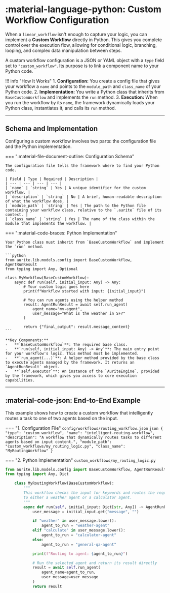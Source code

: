 # :material-language-python: Custom Workflow Configuration

When a `linear_workflow` isn't enough to capture your logic, you can implement a **Custom Workflow** directly in Python. This gives you complete control over the execution flow, allowing for conditional logic, branching, looping, and complex data manipulation between steps.

A custom workflow configuration is a JSON or YAML object with a `type` field set to `"custom_workflow"`. Its purpose is to link a component name to your Python code.

!!! info "How It Works" 1. **Configuration:** You create a config file that gives your workflow a `name` and points to the `module_path` and `class_name` of your Python code. 2. **Implementation:** You write a Python class that inherits from `BaseCustomWorkflow` and implements the `run` method. 3. **Execution:** When you run the workflow by its `name`, the framework dynamically loads your Python class, instantiates it, and calls its `run` method.

---

## Schema and Implementation

Configuring a custom workflow involves two parts: the configuration file and the Python implementation.

=== ":material-file-document-outline: Configuration Schema"

    The configuration file tells the framework where to find your Python code.

    | Field | Type | Required | Description |
    | --- | --- | --- | --- |
    | `name` | `string` | Yes | A unique identifier for the custom workflow. |
    | `description` | `string` | No | A brief, human-readable description of what the workflow does. |
    | `module_path` | `string` | Yes | The path to the Python file containing your workflow class, relative to the `.aurite` file of its context. |
    | `class_name` | `string` | Yes | The name of the class within the module that implements the workflow. |

=== ":material-code-braces: Python Implementation"

    Your Python class must inherit from `BaseCustomWorkflow` and implement the `run` method.

    ```python
    from aurite.lib.models.config import BaseCustomWorkflow, AgentRunResult
    from typing import Any, Optional

    class MyWorkflow(BaseCustomWorkflow):
        async def run(self, initial_input: Any) -> Any:
            # Your custom logic goes here
            print(f"Workflow started with input: {initial_input}")

            # You can run agents using the helper method
            result: AgentRunResult = await self.run_agent(
                agent_name="my-agent",
                user_message="What is the weather in SF?"
            )

            return {"final_output": result.message_content}
    ```

    **Key Components:**
    -   **`BaseCustomWorkflow`**: The required base class.
    -   **`run(self, initial_input: Any) -> Any`**: The main entry point for your workflow's logic. This method must be implemented.
    -   **`run_agent(...)`**: A helper method provided by the base class to execute agents managed by the framework. It returns an `AgentRunResult` object.
    -   **`self.executor`**: An instance of the `AuriteEngine`, provided by the framework, which gives you access to core execution capabilities.

---

## :material-code-json: End-to-End Example

This example shows how to create a custom workflow that intelligently routes a task to one of two agents based on the input.

=== "1. Configuration File"
`config/workflows/routing_workflow.json`
`json
    {
      "type": "custom_workflow",
      "name": "intelligent-routing-workflow",
      "description": "A workflow that dynamically routes tasks to different agents based on input content.",
      "module_path": "custom_workflows/my_routing_logic.py",
      "class_name": "MyRoutingWorkflow"
    }
    `

=== "2. Python Implementation"
`custom_workflows/my_routing_logic.py`
```python
from aurite.lib.models.config import BaseCustomWorkflow, AgentRunResult
from typing import Any, Dict

    class MyRoutingWorkflow(BaseCustomWorkflow):
        """
        This workflow checks the input for keywords and routes the request
        to either a weather agent or a calculator agent.
        """
        async def run(self, initial_input: Dict[str, Any]) -> AgentRunResult:
            user_message = initial_input.get("message", "")

            if "weather" in user_message.lower():
                agent_to_run = "weather-agent"
            elif "calculate" in user_message.lower():
                agent_to_run = "calculator-agent"
            else:
                agent_to_run = "general-qa-agent"

            print(f"Routing to agent: {agent_to_run}")

            # Run the selected agent and return its result directly
            result = await self.run_agent(
                agent_name=agent_to_run,
                user_message=user_message
            )
            return result
